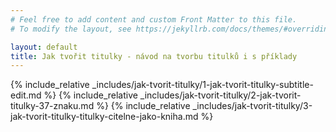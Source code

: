 ```yaml
---
# Feel free to add content and custom Front Matter to this file.
# To modify the layout, see https://jekyllrb.com/docs/themes/#overriding-theme-defaults

layout: default
title: Jak tvořit titulky - návod na tvorbu titulků i s příklady 
---
```


{% include_relative _includes/jak-tvorit-titulky/1-jak-tvorit-titulky-subtitle-edit.md %}
{% include_relative _includes/jak-tvorit-titulky/2-jak-tvorit-titulky-37-znaku.md %}
{% include_relative _includes/jak-tvorit-titulky/3-jak-tvorit-titulky-titulky-citelne-jako-kniha.md %}
